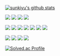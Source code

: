 [![sunkiyu's github stats](https://github-readme-stats.vercel.app/api?username=sunkiyu&count_private=true&show_icons=true&theme=vue)](https://github.com/anuraghazra/github-readme-stats) 



<img src="https://img.shields.io/badge/C-A8B9CC?style=flat-square&logo=C&logoColor=white"/></a>
<img src="https://img.shields.io/badge/C++-00599C?style=flat-square&logo=C%2B%2B&logoColor=white"/></a>
<img src="https://img.shields.io/badge/CSharp-000000?style=flat-square&logo=C Sharp&logoColor=white"/></a>
<img src="https://img.shields.io/badge/QT-66ad35?style=flat-square&logo=QT&logoColor=white"/></a>

<img src="https://img.shields.io/badge/Network-fa9725?style=flat-square&logo=tcp&logoColor=white"/></a>
<img src="https://img.shields.io/badge/MultiThread-fa9725?style=flat-square&logo=tcp&logoColor=white"/></a>
<img src="https://img.shields.io/badge/TCP/IP-fa9725?style=flat-square&logo=tcp&logoColor=white"/></a>
<img src="https://img.shields.io/badge/Socket-fa9725?style=flat-square&logo=tcp&logoColor=white"/></a>
<img src="https://img.shields.io/badge/Server/Client-fa9725?style=flat-square&logo=tcp&logoColor=white"/></a>
<img src="https://img.shields.io/badge/MFC/CSharp/WPF-fa9725?style=flat-square&logo=tcp&logoColor=white"/></a>
<img src="https://img.shields.io/badge/Cross Platform-fa9725?style=flat-square&logo=tcp&logoColor=white"/></a>

<img src="https://img.shields.io/badge/MSSQL-CC2927?style=flat-square&logo=Microsoft SQL Server&logoColor=white"/></a>
<img src="https://img.shields.io/badge/OpenSSL-721412?style=flat-square&logo=OpenSSL&logoColor=white"/></a>
<img src="https://img.shields.io/badge/Visual Studio-5C2D91?style=flat-square&logo=Visual Studio&logoColor=white"/></a>
<img src="https://img.shields.io/badge/VMWare-607078?style=flat-square&logo=VMWare&logoColor=white"/></a>

[![Solved.ac Profile](http://mazassumnida.wtf/api/v2/generate_badge?boj=azarzzzz)](https://solved.ac/azarzzzz/)
